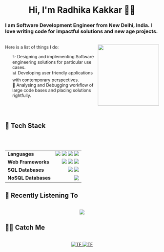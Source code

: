 <h1 align="center">Hi, I'm Radhika Kakkar 👋🏻</h1>
<h3>
I am Software Development Engineer from New Delhi, India. I love writing code for impactful solutions and new age projects.
</h3>    
<br>
<img src="https://res.cloudinary.com/dlncni9th/image/upload/v1719679310/radhika_memoji_rtqzki.png" width="200" align="right">
Here is a list of things I do:
<ul>

✨ Designing and implementing Software engineering solutions for particular use cases.<br>
📊 Developing user friendly applications with contemporary perspectives.<br>
🔎 Analysing and Debugging workflow of large code bases and placing solutions rightfully.<br>

</ul>
<br>
<br>

<summary><h2>🦾 Tech Stack</h2></summary>

<br>
<br>
<div align="center">
<table style="border: none">
    <tr style="border: none">
        <td style="border: none"> <b>Languages</b> </td>
        <td align="right">
            <img src="https://img.shields.io/badge/Python-informational?style=flat&logo=python&logoColor=yellow&color=blue&labelColor=000000">
            <img src="https://img.shields.io/badge/C++-informational?style=flat&logo=c%2b%2b&logoColor=black&color=7A286D&labelColor=fff">
            <img src="https://img.shields.io/badge/C-informational?style=flat&logo=c&logoColor=287A39&color=000&labelColor=fff">
            <img src="https://img.shields.io/badge/Bash-informational?style=flat&logo=gnu-bash&logoColor=black&color=7A2838&labelColor=fff">
        </td>
    </tr>
    <tr>
        <td> <b>Web Frameworks</b> </td>
        <td align="right">
            <img src="https://img.shields.io/badge/FastAPI-informational?style=flat&logo=FastAPI&logoColor=white&color=000&labelColor=000000">
            <img src="https://img.shields.io/badge/ReactJS-informational?style=flat&logo=ReactJS&logoColor=white&color=000&labelColor=000000">
            <img src="https://img.shields.io/badge/django-informational?style=flat&logo=django&logoColor=white&color=000&labelColor=000000">
        </td>
    </tr>
    <tr>
        <td> <b>SQL Databases</b> </td>
        <td align="right">
            <img src="https://img.shields.io/badge/PostgreSQL-informational?style=flat&logo=postgresql&logoColor=white&color=000&labelColor=000000">
            <img src="https://img.shields.io/badge/MySQL-informational?style=flat&logo=mysql&logoColor=black&color=fff&labelColor=fff">
        </td>
    </tr>
    <tr>
        <td> <b>NoSQL Databases</b> </td>
        <td align="right">
            <img src="https://img.shields.io/badge/MongoDB-informational?style=flat&logo=mongodb&logoColor=white&color=000&labelColor=000000">
        </td>
    </tr>
</table>
</div>


<summary><h2> Recently Listening To</h2></summary>

<div align="center">
<br>
<img src="https://apple-music-cards.vercel.app/?" align="center">
</a>
</div>
<summary><h2>🙌🏻 Catch Me </h2></summary>
<div align="center">
<br>
 <a href="mailto:radhika3273@gmail.com" target="_blank">
 <img alt="TF" src="https://img.shields.io/badge/Email-informational?style=flat&logo=apple&logoColor=white&color=fff&labelColor=pink"/>
 </a>
 <a href="https://www.linkedin.com/in/radhika-kakkar/" target="_blank">
 <img alt="TF" src="https://img.shields.io/badge/LinkedIn-informational?style=flat&logo=linkedin&logoColor=white&color=fff&labelColor=blue"/>
</div>

</div>

